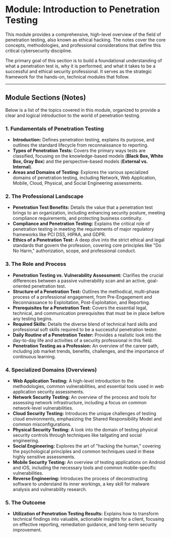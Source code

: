 # Module: Introduction to Penetration Testing

This module provides a comprehensive, high-level overview of the field of penetration testing, also known as ethical hacking. The notes cover the core concepts, methodologies, and professional considerations that define this critical cybersecurity discipline.

The primary goal of this section is to build a foundational understanding of what a penetration test is, why it is performed, and what it takes to be a successful and ethical security professional. It serves as the strategic framework for the hands-on, technical modules that follow.

---

## Module Sections (Notes)

Below is a list of the topics covered in this module, organized to provide a clear and logical introduction to the world of penetration testing.

### 1. Fundamentals of Penetration Testing
*   **Introduction:** Defines penetration testing, explains its purpose, and outlines the standard lifecycle from reconnaissance to reporting.
*   **Types of Penetration Tests:** Covers the primary ways tests are classified, focusing on the knowledge-based models (**Black Box, White Box, Gray Box**) and the perspective-based models (**External vs. Internal**).
*   **Areas and Domains of Testing:** Explores the various specialized domains of penetration testing, including Network, Web Application, Mobile, Cloud, Physical, and Social Engineering assessments.

### 2. The Professional Landscape
*   **Penetration Test Benefits:** Details the value that a penetration test brings to an organization, including enhancing security posture, meeting compliance requirements, and protecting business continuity.
*   **Compliance and Penetration Testing:** Explains the critical role of penetration testing in meeting the requirements of major regulatory frameworks like PCI DSS, HIPAA, and GDPR.
*   **Ethics of a Penetration Test:** A deep dive into the strict ethical and legal standards that govern the profession, covering core principles like "Do No Harm," authorization, scope, and professional conduct.

### 3. The Role and Process
*   **Penetration Testing vs. Vulnerability Assessment:** Clarifies the crucial differences between a passive vulnerability scan and an active, goal-oriented penetration test.
*   **Structure of a Penetration Test:** Outlines the methodical, multi-phase process of a professional engagement, from Pre-Engagement and Reconnaissance to Exploitation, Post-Exploitation, and Reporting.
*   **Prerequisites for a Penetration Test:** Covers the essential legal, technical, and communication prerequisites that must be in place before any testing begins.
*   **Required Skills:** Details the diverse blend of technical hard skills and professional soft skills required to be a successful penetration tester.
*   **Daily Routine of a Penetration Tester:** Provides a realistic look into the day-to-day life and activities of a security professional in this field.
*   **Penetration Testing as a Profession:** An overview of the career path, including job market trends, benefits, challenges, and the importance of continuous learning.

### 4. Specialized Domains (Overviews)
*   **Web Application Testing:** A high-level introduction to the methodologies, common vulnerabilities, and essential tools used in web application security assessments.
*   **Network Security Testing:** An overview of the process and tools for assessing network infrastructure, including a focus on common network-level vulnerabilities.
*   **Cloud Security Testing:** Introduces the unique challenges of testing cloud environments, emphasizing the Shared Responsibility Model and common misconfigurations.
*   **Physical Security Testing:** A look into the domain of testing physical security controls through techniques like tailgating and social engineering.
*   **Social Engineering:** Explores the art of "hacking the human," covering the psychological principles and common techniques used in these highly sensitive assessments.
*   **Mobile Security Testing:** An overview of testing applications on Android and iOS, including the necessary tools and common mobile-specific vulnerabilities.
*   **Reverse Engineering:** Introduces the process of deconstructing software to understand its inner workings, a key skill for malware analysis and vulnerability research.

### 5. The Outcome
*   **Utilization of Penetration Testing Results:** Explains how to transform technical findings into valuable, actionable insights for a client, focusing on effective reporting, remediation guidance, and long-term security improvement.
